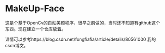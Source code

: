 # MakeUp-Face

这是个基于OpenCv的自动美颜程序，很早之前做的，当时还不知道有github这个东西。现在建立一个仓库放着。

详情可以参考https://blog.csdn.net/fongfiafia/article/details/80561000 我的csdn博文。
